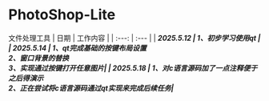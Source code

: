 # PhotoShop-Lite
文件处理工具
| 日期 | 工作内容 |
| :---: | :--- |
| <i><b>2025.5.12 | 1、初步学习使用qt |
| <i><b>2025.5.14 | 1、qt完成基础的按键布局设置<br>2、窗口背景的替换 <br>3、实现通过按键打开任意图片|
| <i><b>2025.5.18 | 1、对c语言源码加了一点注释便于之后得演示<br>2、正在尝试将c语言源码通过qt实现来完成后续任务|